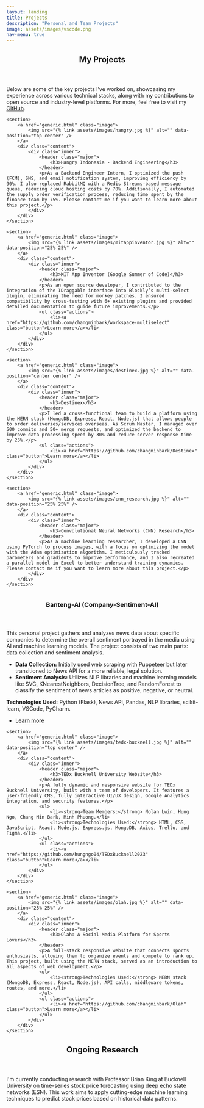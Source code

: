 ```yaml
---
layout: landing
title: Projects
description: "Personal and Team Projects"
image: assets/images/vscode.png
nav-menu: true
---
```


<!-- Main -->
<div id="main">

<!-- One -->
<section id="one">
	<div class="inner">
		<header class="major">
			<h2>My Projects</h2>
		</header>
		<p>Below are some of the key projects I’ve worked on, showcasing my experience across various technical stacks, along with my contributions to open source and industry-level platforms. For more, feel free to visit my <a href="https://github.com/changminbark" target="_blank">GitHub</a>.</p>
	</div>
</section>

<!-- Two -->
<section id="two" class="spotlights">

    <section>
    	<a href="generic.html" class="image">
    		<img src="{% link assets/images/hangry.jpg %}" alt="" data-position="top center" />
    	</a>
    	<div class="content">
    		<div class="inner">
    			<header class="major">
    				<h3>Hangry Indonesia - Backend Engineering</h3>
    			</header>
    			<p>As a Backend Engineer Intern, I optimized the push (FCM), SMS, and email notification system, improving efficiency by 90%. I also replaced RabbitMQ with a Redis Streams-based message queue, reducing cloud hosting costs by 70%. Additionally, I automated the supply order verification process, reducing time spent by the finance team by 75%. Please contact me if you want to learn more about this project.</p>
    		</div>
    	</div>
    </section>

    <section>
    	<a href="generic.html" class="image">
    		<img src="{% link assets/images/mitappinventor.jpg %}" alt="" data-position="25% 25%" />
    	</a>
    	<div class="content">
    		<div class="inner">
    			<header class="major">
    				<h3>MIT App Inventor (Google Summer of Code)</h3>
    			</header>
    			<p>As an open source developer, I contributed to the integration of the IDraggable interface into Blockly’s multi-select plugin, eliminating the need for monkey patches. I ensured compatibility by cross-testing with 6+ existing plugins and provided detailed documentation to guide future improvements.</p>
    			<ul class="actions">
    				<li><a href="https://github.com/changminbark/workspace-multiselect" class="button">Learn more</a></li>
    			</ul>
    		</div>
    	</div>
    </section>

    <section>
    	<a href="generic.html" class="image">
    		<img src="{% link assets/images/destinex.jpg %}" alt="" data-position="center center" />
    	</a>
    	<div class="content">
    		<div class="inner">
    			<header class="major">
    				<h3>Destinex</h3>
    			</header>
    			<p>I led a cross-functional team to build a platform using the MERN stack (MongoDB, Express, React, Node.js) that allows people to order deliveries/services overseas. As Scrum Master, I managed over 500 commits and 50+ merge requests, and optimized the backend to improve data processing speed by 30% and reduce server response time by 25%.</p>
    			<ul class="actions">
    				<li><a href="https://github.com/changminbark/Destinex" class="button">Learn more</a></li>
    			</ul>
    		</div>
    	</div>
    </section>

    <section>
    	<a href="generic.html" class="image">
    		<img src="{% link assets/images/cnn_research.jpg %}" alt="" data-position="25% 25%" />
    	</a>
    	<div class="content">
    		<div class="inner">
    			<header class="major">
    				<h3>Convolutional Neural Networks (CNN) Research</h3>
    			</header>
    			<p>As a machine learning researcher, I developed a CNN using PyTorch to process images, with a focus on optimizing the model with the Adam optimization algorithm. I meticulously tracked parameters and gradients to improve performance, and I also recreated a parallel model in Excel to better understand training dynamics. Please contact me if you want to learn more about this project.</p>
    		</div>
    	</div>
    </section>

</section>

<!-- Personal Projects -->
<section id="personal-projects" class="spotlights">
	<section>
		<a href="generic.html" class="image">
			<img src="{% link assets/images/banteng-ai.jpg %}" alt="" data-position="center center" />
		</a>
		<div class="content">
			<div class="inner">
				<header class="major">
					<h3>Banteng-AI (Company-Sentiment-AI)</h3>
				</header>
				<p>This personal project gathers and analyzes news data about specific companies to determine the overall sentiment portrayed in the media using AI and machine learning models. The project consists of two main parts: data collection and sentiment analysis.</p>
				<ul>
					<li><strong>Data Collection:</strong> Initially used web scraping with Puppeteer but later transitioned to News API for a more reliable, legal solution.</li>
					<li><strong>Sentiment Analysis:</strong> Utilizes NLP libraries and machine learning models like SVC, KNearestNeighbors, DecisionTree, and RandomForest to classify the sentiment of news articles as positive, negative, or neutral.</li>
				</ul>
				<p><strong>Technologies Used:</strong> Python (Flask), News API, Pandas, NLP libraries, scikit-learn, VSCode, PyCharm.</p>
				<ul class="actions">
					<li><a href="https://github.com/changminbark/banteng-ai" class="button">Learn more</a></li>
				</ul>
			</div>
		</div>
	</section>

    <section>
    	<a href="generic.html" class="image">
    		<img src="{% link assets/images/tedx-bucknell.jpg %}" alt="" data-position="top center" />
    	</a>
    	<div class="content">
    		<div class="inner">
    			<header class="major">
    				<h3>TEDx Bucknell University Website</h3>
    			</header>
    			<p>A fully dynamic and responsive website for TEDx Bucknell University, built with a team of developers. It features a user-friendly CMS, fully interactive UI/UX design, Google Analytics integration, and security features.</p>
    			<ul>
    				<li><strong>Team Members:</strong> Nolan Lwin, Hung Ngo, Chang Min Bark, Minh Phuong.</li>
    				<li><strong>Technologies Used:</strong> HTML, CSS, JavaScript, React, Node.js, Express.js, MongoDB, Axios, Trello, and Figma.</li>
    			</ul>
    			<ul class="actions">
    				<li><a href="https://github.com/hungngo04/TEDxBucknell2023" class="button">Learn more</a></li>
    			</ul>
    		</div>
    	</div>
    </section>

    <section>
    	<a href="generic.html" class="image">
    		<img src="{% link assets/images/olah.jpg %}" alt="" data-position="25% 25%" />
    	</a>
    	<div class="content">
    		<div class="inner">
    			<header class="major">
    				<h3>Olah: A Social Media Platform for Sports Lovers</h3>
    			</header>
    			<p>A full-stack responsive website that connects sports enthusiasts, allowing them to organize events and compete to rank up. This project, built using the MERN stack, served as an introduction to all aspects of web development.</p>
    			<ul>
    				<li><strong>Technologies Used:</strong> MERN stack (MongoDB, Express, React, Node.js), API calls, middleware tokens, routes, and more.</li>
    			</ul>
    			<ul class="actions">
    				<li><a href="https://github.com/changminbark/Olah" class="button">Learn more</a></li>
    			</ul>
    		</div>
    	</div>
    </section>

</section>

<!-- Three -->
<section id="three">
	<div class="inner">
		<header class="major">
			<h2>Ongoing Research</h2>
		</header>
		<p>I'm currently conducting research with Professor Brian King at Bucknell University on time-series stock price forecasting using deep echo state networks (ESN). This work aims to apply cutting-edge machine learning techniques to predict stock prices based on historical data patterns.</p>
	</div>
</section>

</div>
